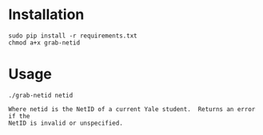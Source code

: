 # Installation

```
sudo pip install -r requirements.txt
chmod a+x grab-netid
```

# Usage
```
./grab-netid netid

Where netid is the NetID of a current Yale student.  Returns an error if the
NetID is invalid or unspecified.
```
